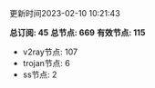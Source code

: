 更新时间2023-02-10 10:21:43

**总订阅: 45**
**总节点: 669**
**有效节点: 115**
- v2ray节点: 107
- trojan节点: 6
- ss节点: 2
